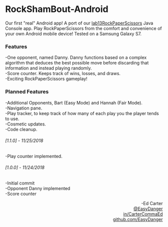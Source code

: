 # RockShamBout-Android
Our first "real" Android app! A port of our <a href="https://github.com/EasyDanger/lab13RockPaperScissors">lab13RockPaperScissors</a> Java Console app. Play RockPaperScissors from the comfort and convenience of your own Android mobile device! Tested on a Samsung Galaxy S7.

### Features
-One opponent, named Danny. Danny functions based on a complex algorithm that deduces the best possible move before discarding that information and instead playing randomly.<br>
-Score counter. Keeps track of wins, losses, and draws.<br>
-Exciting RockPaperScissors gameplay!

### Planned Features
-Additional Opponents, Bart (Easy Mode) and Hannah (Fair Mode). <br>
  -Navigation pane.<br>
-Play tracker, to keep track of how many of each play you the player tends to use.<br>
-Cosmetic updates.<br>
-Code cleanup.<br>

###### [1.1.0] - 11/25/2018<br>
-Play counter implemented.<br>

###### [1.0.0] - 11/24/2018<br>
-Initial commit<br>
-Opponent Danny implemented<br>
-Score counter<br>


<div align="right">-Ed Carter</div> 
<a href="https://twitter.com/EasyDanger"><div align="right">@EasyDanger</div></a>
<a href="https://linkedin.com/in/CarterCommaEd"><div align="right">in/CarterCommaEd </div></a>
<a href="https://github.com/EasyDanger"><div align="right">github.com/EasyDanger</div></a>
